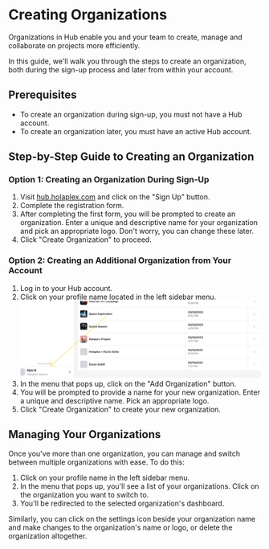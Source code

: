 Creating Organizations
======================

Organizations in Hub enable you and your team to create, manage and collaborate on projects more efficiently.

In this guide, we'll walk you through the steps to create an organization, both during the sign-up process and later from within your account.

Prerequisites
-------------

-   To create an organization during sign-up, you must not have a Hub account.
-   To create an organization later, you must have an active Hub account.

Step-by-Step Guide to Creating an Organization
----------------------------------------------

### Option 1: Creating an Organization During Sign-Up

1.  Visit [hub.holaplex.com](http://hub.holaplex.com/) and click on the "Sign Up" button.
2.  Complete the registration form.
3.  After completing the first form, you will be prompted to create an organization. Enter a unique and descriptive name for your organization and pick an appropriate logo. Don't worry, you can change these later.
4.  Click "Create Organization" to proceed.

### Option 2: Creating an Additional Organization from Your Account

1.  Log in to your Hub account.
2.  Click on your profile name located in the left sidebar menu.
![Profile name on sidebar](./createorg.png)
3. In the menu that pops up, click on the "Add Organization" button.
4. You will be prompted to provide a name for your new organization. Enter a unique and descriptive name. Pick an appropriate logo.
5. Click "Create Organization" to create your new organization.

Managing Your Organizations
---------------------------

Once you've more than one organization, you can manage and switch between multiple organizations with ease. To do this:

1.  Click on your profile name in the left sidebar menu.
2.  In the menu that pops up, you'll see a list of your organizations. Click on the organization you want to switch to.
3.  You'll be redirected to the selected organization's dashboard.

Similarly, you can click on the settings icon beside your organization name and make changes to the organization's name or logo, or delete the organization altogether.